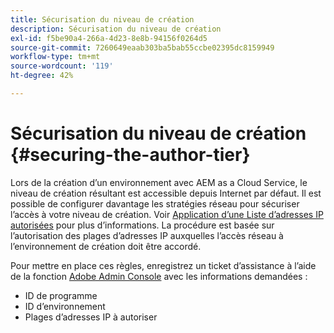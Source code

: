 ```yaml
---
title: Sécurisation du niveau de création
description: Sécurisation du niveau de création
exl-id: f5be90a4-266a-4d23-8e8b-94156f0264d5
source-git-commit: 7260649eaab303ba5bab55ccbe02395dc8159949
workflow-type: tm+mt
source-wordcount: '119'
ht-degree: 42%

---
```


# Sécurisation du niveau de création {#securing-the-author-tier}

Lors de la création d’un environnement avec AEM as a Cloud Service, le niveau de création résultant est accessible depuis Internet par défaut. Il est possible de configurer davantage les stratégies réseau pour sécuriser l’accès à votre niveau de création. Voir [Application d’une Liste d’adresses IP autorisées](https://experienceleague.adobe.com/docs/experience-manager-cloud-service/content/implementing/using-cloud-manager/ip-allow-lists/apply-allow-list.html?lang=en) pour plus d’informations. La procédure est basée sur l’autorisation des plages d’adresses IP auxquelles l’accès réseau à l’environnement de création doit être accordé.

Pour mettre en place ces règles, enregistrez un ticket d’assistance à l’aide de la fonction [Adobe Admin Console](https://adminconsole.adobe.com/) avec les informations demandées :

* ID de programme
* ID d’environnement
* Plages d’adresses IP à autoriser


